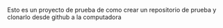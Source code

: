 Esto es un proyecto de prueba de como crear un repositorio de prueba y clonarlo desde github a la computadora
